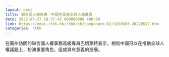 ```yaml
---
layout: post
title: 聯合國人權高專：中國可促進全球人權進展
date: 2022-05-27 18:37:42.000000000 +08:00
link: https://news.rthk.hk/rthk/ch/component/k2/1650503-20220527.htm
categories: rthk
---
```


在廣州訪問的聯合國人權事務高級專員巴切萊特表示，相信中國可以在推動全球人權議題上，扮演重要角色，促成具有意義的進展。
